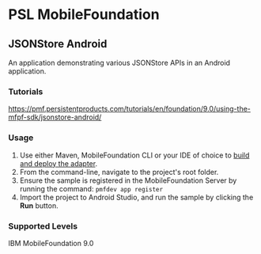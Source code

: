 PSL MobileFoundation
===
## JSONStore Android
An application demonstrating various JSONStore APIs in an Android application.

### Tutorials
https://pmf.persistentproducts.com/tutorials/en/foundation/9.0/using-the-mfpf-sdk/jsonstore-android/

### Usage

1. Use either Maven, MobileFoundation CLI or your IDE of choice to [build and deploy the adapter](https://pmf.persistentproducts.com/tutorials/en/foundation/9.0/adapters/creating-adapters/).
2. From the command-line, navigate to the project's root folder.
2. Ensure the sample is registered in the MobileFoundation Server by running the command: `pmfdev app register`
3. Import the project to Android Studio, and run the sample by clicking the **Run** button.


### Supported Levels
IBM MobileFoundation 9.0